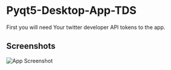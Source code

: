 # Pyqt5-Desktop-App-TDS

First you will need Your twitter developer API tokens to the app.


## Screenshots

![App Screenshot](res/twitter.png=100x100)

  

